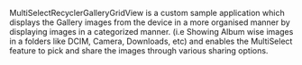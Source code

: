 MultiSelectRecyclerGalleryGridView is a custom sample application which displays the Gallery images from the device in a more organised manner by displaying images in a categorized manner. (i.e Showing Album wise images in a folders like DCIM, Camera, Downloads, etc) and enables the MultiSelect feature to pick and share the images through various sharing options.




